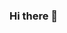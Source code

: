 ### Hi there 👋

<!--
**AbrasX/AbrasX** is a ✨ _special_ ✨ repository because its `README.md` (this file) appears on your GitHub profile.

Ciekawostka:
- Założyłem to konto tylko po to, żeby pobrać dodatki do twitcha.
- Pozdrawiam
